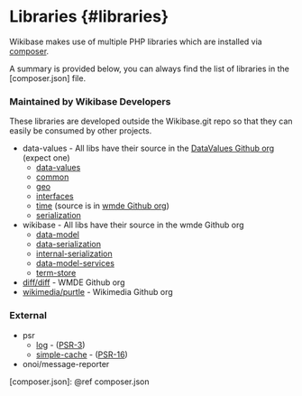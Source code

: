 # Libraries {#libraries}

Wikibase makes use of multiple PHP libraries which are installed via [composer](https://getcomposer.org/).

A summary is provided below, you can always find the list of libraries in the [composer.json] file.

### Maintained by Wikibase Developers

These libraries are developed outside the Wikibase.git repo so that they can easily be consumed by other projects.

* data-values - All libs have their source in the [DataValues Github org](https://github.com/DataValues) (expect one)
  * [data-values](https://packagist.org/packages/data-values/data-values)
  * [common](https://packagist.org/packages/data-values/common)
  * [geo](https://packagist.org/packages/data-values/geo)
  * [interfaces](https://packagist.org/packages/data-values/interfaces)
  * [time](https://packagist.org/packages/data-values/time) (source is in [wmde Github org](https://github.com/wmde))
  * [serialization](https://packagist.org/packages/data-values/serialization)
* wikibase - All libs have their source in the wmde Github org
  * [data-model](https://github.com/wmde/WikibaseDataModel)
  * [data-serialization](https://github.com/wmde/WikibaseDataModelSerialization)
  * [internal-serialization](https://github.com/wmde/WikibaseInternalSerialization)
  * [data-model-services](https://github.com/wmde/WikibaseDataModelServices)
  * [term-store](https://github.com/wmde/wikibase-term-store)
* [diff/diff](https://github.com/wmde/Diff) - WMDE Github org
* [wikimedia/purtle](https://github.com/wikimedia/purtle) - Wikimedia Github org

### External

* psr
  * [log](https://packagist.org/packages/psr/log) - ([PSR-3](https://www.php-fig.org/psr/psr-3/))
  * [simple-cache](https://packagist.org/packages/psr/simple-cache) - ([PSR-16](https://www.php-fig.org/psr/psr-16/))
* onoi/message-reporter

[composer.json]: @ref composer.json
